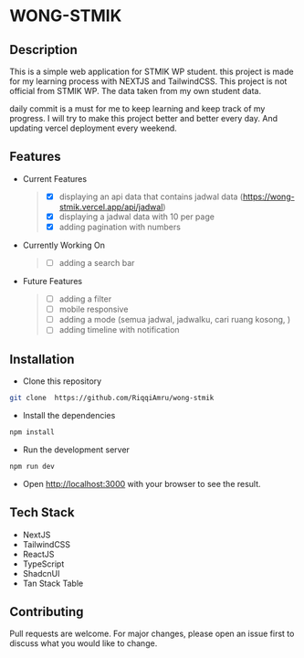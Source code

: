 # WONG-STMIK

## Description

This is a simple web application for STMIK WP student. this project is made for my learning process with NEXTJS and TailwindCSS. This project is not official from STMIK WP. The data taken from my own student data.

daily commit is a must for me to keep learning and keep track of my progress. I will try to make this project better and better every day. And updating vercel deployment every weekend.

## Features

- Current Features

  > - [x] displaying an api data that contains jadwal data (https://wong-stmik.vercel.app/api/jadwal)
  > - [x] displaying a jadwal data with 10 per page
  > - [x] adding pagination with numbers

- Currently Working On
  > - [ ] adding a search bar

- Future Features
  > - [ ] adding a filter
  > - [ ] mobile responsive
  > - [ ] adding a mode (semua jadwal, jadwalku, cari ruang kosong, )
  > - [ ] adding timeline with notification

## Installation

- Clone this repository

```bash
git clone  https://github.com/RiqqiAmru/wong-stmik
```

- Install the dependencies

```bash
npm install
```

- Run the development server

```bash
npm run dev
```

- Open [http://localhost:3000](http://localhost:3000) with your browser to see the result.

## Tech Stack

- NextJS
- TailwindCSS
- ReactJS
- TypeScript
- ShadcnUI
- Tan Stack Table

## Contributing

Pull requests are welcome. For major changes, please open an issue first to discuss what you would like to change.
 